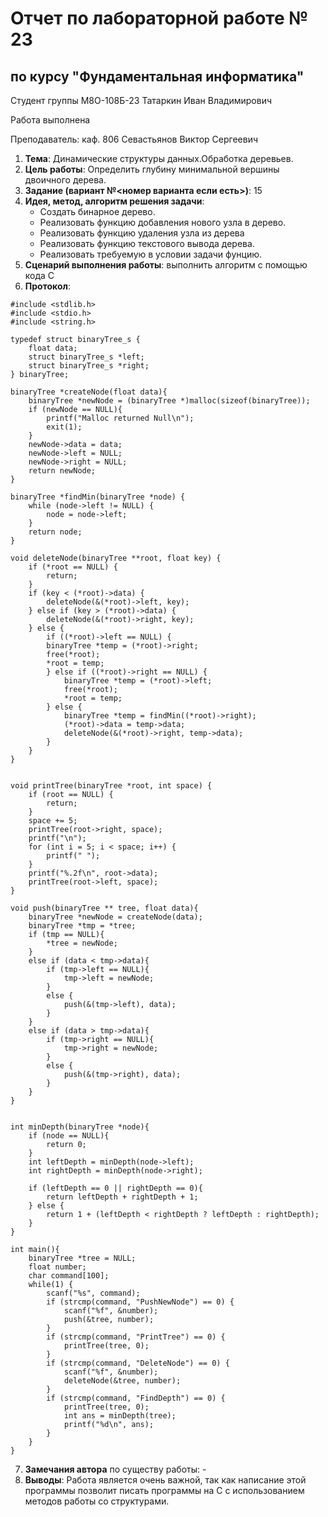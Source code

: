 # Отчет по лабораторной работе № 23
## по курсу "Фундаментальная информатика"

Студент группы М8О-108Б-23 Татаркин Иван Владимирович

Работа выполнена 

Преподаватель: каф. 806 Севастьянов Виктор Сергеевич

1. **Тема**: Динамические структуры данных.Обработка деревьев.
2. **Цель работы**: Определить глубину минимальной вершины двоичного дерева.
3. **Задание (вариант №<номер варианта если есть>)**: 15
4. **Идея, метод, алгоритм решения задачи**: 
    - Создать бинарное дерево.
    - Реализовать функцию добавления нового узла в дерево.
    - Реализовать функцию удаления узла из дерева
    - Реализовать функцию текстового вывода дерева.
    - Реализовать требуемую в условии задачи фунцию.
5. **Сценарий выполнения работы**: выполнить алгоритм с помощью кода С
6. **Протокол**: 
```
#include <stdlib.h>
#include <stdio.h>
#include <string.h>

typedef struct binaryTree_s {
    float data;
    struct binaryTree_s *left;
    struct binaryTree_s *right;
} binaryTree;

binaryTree *createNode(float data){
    binaryTree *newNode = (binaryTree *)malloc(sizeof(binaryTree));
    if (newNode == NULL){
        printf("Malloc returned Null\n");
        exit(1);
    }
    newNode->data = data;
    newNode->left = NULL;
    newNode->right = NULL;
    return newNode;
}

binaryTree *findMin(binaryTree *node) {
    while (node->left != NULL) {
        node = node->left;
    }
    return node;
}

void deleteNode(binaryTree **root, float key) {
    if (*root == NULL) {
        return;
    }
    if (key < (*root)->data) {
        deleteNode(&(*root)->left, key);
    } else if (key > (*root)->data) {
        deleteNode(&(*root)->right, key);
    } else {
        if ((*root)->left == NULL) {
        binaryTree *temp = (*root)->right;
        free(*root);
        *root = temp;
        } else if ((*root)->right == NULL) {
            binaryTree *temp = (*root)->left;
            free(*root);
            *root = temp;
        } else {
            binaryTree *temp = findMin((*root)->right);
            (*root)->data = temp->data;
            deleteNode(&(*root)->right, temp->data);
        }
    }
}


void printTree(binaryTree *root, int space) {
    if (root == NULL) {
        return;
    }
    space += 5;
    printTree(root->right, space);
    printf("\n");
    for (int i = 5; i < space; i++) {
        printf(" ");
    }
    printf("%.2f\n", root->data);
    printTree(root->left, space);
}

void push(binaryTree ** tree, float data){
    binaryTree *newNode = createNode(data);
    binaryTree *tmp = *tree;
    if (tmp == NULL){
        *tree = newNode;
    }
    else if (data < tmp->data){
        if (tmp->left == NULL){
            tmp->left = newNode;
        }
        else {
            push(&(tmp->left), data);
        }
    }
    else if (data > tmp->data){
        if (tmp->right == NULL){
            tmp->right = newNode;
        }
        else {
            push(&(tmp->right), data);
        }
    }
}


int minDepth(binaryTree *node){
    if (node == NULL){
        return 0;
    }
    int leftDepth = minDepth(node->left);
    int rightDepth = minDepth(node->right);
    
    if (leftDepth == 0 || rightDepth == 0){
        return leftDepth + rightDepth + 1;
    } else {
        return 1 + (leftDepth < rightDepth ? leftDepth : rightDepth);
    }
}

int main(){
    binaryTree *tree = NULL;
    float number;
    char command[100];
    while(1) {
        scanf("%s", command);
        if (strcmp(command, "PushNewNode") == 0) {
            scanf("%f", &number);
            push(&tree, number);
        }
        if (strcmp(command, "PrintTree") == 0) {
            printTree(tree, 0);
        }
        if (strcmp(command, "DeleteNode") == 0) {
            scanf("%f", &number);
            deleteNode(&tree, number);
        }
        if (strcmp(command, "FindDepth") == 0) {
            printTree(tree, 0);
            int ans = minDepth(tree);
            printf("%d\n", ans);
        }
    }
}
```
7. **Замечания автора** по существу работы: -
8. **Выводы**: Работа является очень важной, так как написание этой программы позволит писать программы на С с использованием методов работы сo структурами.

